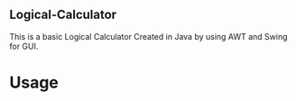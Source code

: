 ## Logical-Calculator
This is a basic Logical Calculator Created in Java by using AWT and Swing for GUI.

# Usage
